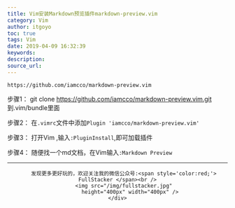 ```yaml
---
title: Vim安装Markdown预览插件markdown-preview.vim
category: Vim
author: itgoyo
toc: true
tags: Vim
date: 2019-04-09 16:32:39
keywords:
description:
source_url:
---
```




`https://github.com/iamcco/markdown-preview.vim`

步骤1：
git clone https://github.com/iamcco/markdown-preview.vim.git 到.vim/bundle里面

步骤2：
在`.vimrc`文件中添加`Plugin 'iamcco/markdown-preview.vim'`

步骤3：
打开Vim ,输入`:PluginInstall`,即可加载插件

步骤4：
随便找一个md文档，在Vim输入`:Markdown Preview`


---

<div align=center>

        发现更多更好玩的，欢迎关注我的微信公众号:<span style='color:red;'> FullStacker </span><br />
        <img src="/img/fullstacker.jpg"
            height="400px" width="400px" />
    </div>
